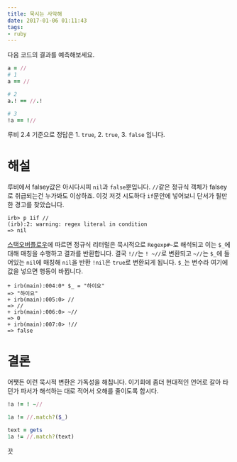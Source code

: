 ```yaml
---
title: 묵시는 사악해
date: 2017-01-06 01:11:43
tags:
- ruby
---
```


다음 코드의 결과를 예측해보세요.

```rb
a = //
# 1
a == //

# 2
a.! == //.!

# 3
!a == !//
```

루비 2.4 기준으로 정답은 1. `true`, 2. `true`, 3. `false` 입니다.

# 해설

루비에서 falsey값은 아시다시피 `nil`과 `false`뿐입니다. `//`같은 정규식 객체가
falsey로 취급되는건 누가봐도 이상하죠. 이것 저것 시도하다 `if`문안에 넣어보니
단서가 될만한 경고를 찾았습니다.

```irb
irb> p 1if //
(irb):2: warning: regex literal in condition
=> nil
```

[스택오버플로우](http://stackoverflow.com/questions/29164490/ruby-why-do-i-get-warning-regex-literal-in-condition-here)에
따르면 정규식 리터럴은 묵시적으로 `Regexp#~`로 해석되고 이는 `$_`에 대해 매칭을
수행하고 결과를 반환합니다. 결국 `!//`는 `! ~//`로 변환되고 `~//`는 `$_`에
들어있는 `nil`에 매칭해 `nil`을 반환 `!nil`은 `true`로 변환되게 됩니다.
`$_`는 변수라 여기에 값을 넣으면 행동이 바뀝니다.

```irb
+ irb(main):004:0* $_ = "하이요"
=> "하이요"
+ irb(main):005:0> //
=> //
+ irb(main):006:0> ~//
=> 0
+ irb(main):007:0> !//
=> false
```

# 결론

어쨋든 이런 묵시적 변환은 가독성을 해칩니다. 이기회에 좀더 현대적인 언어로 갈아
타던가 파서가 해석하는 대로 적어서 오해를 줄이도록 합시다.

```rb
!a != ! ~//

1a != //.match?($_)

text = gets
1a != //.match?(text)
```

끗
